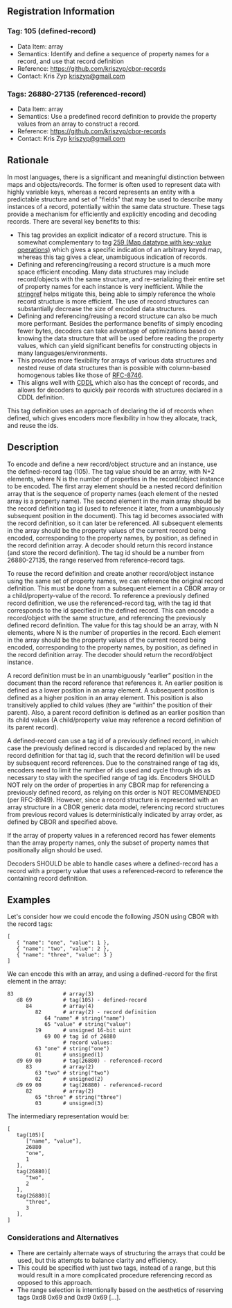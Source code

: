 ## Registration Information

### Tag: 105 (defined-record)
* Data Item: array
* Semantics: Identify and define a sequence of property names for a record, and use that record definition
* Reference: https://github.com/kriszyp/cbor-records
* Contact: Kris Zyp <kriszyp@gmail.com>

### Tags: 26880-27135 (referenced-record)
* Data Item: array
* Semantics: Use a predefined record definition to provide the property values from an array to construct a record.
* Reference: https://github.com/kriszyp/cbor-records
* Contact: Kris Zyp <kriszyp@gmail.com>

## Rationale

In most languages, there is a significant and meaningful distinction between maps and objects/records. The former is often used to represent data with highly variable keys, whereas a record represents an entity with a predictable structure and set of "fields" that may be used to describe many instances of a record, potentially within the same data structure. These tags provide a mechanism for efficiently and explicitly encoding and decoding records. There are several key benefits to this:
* This tag provides an explicit indicator of a record structure. This is somewhat complementary to tag [259 (Map datatype with key-value operations)](https://github.com/shanewholloway/js-cbor-codec/blob/master/docs/CBOR-259-spec--explicit-maps.md) which gives a specific indication of an arbitrary keyed map, whereas this tag gives a clear, unambiguous indication of records.
* Defining and referencing/reusing a record structure is a much more space efficient encoding. Many data structures may include record/objects with the same structure, and re-serializing their entire set of property names for each instance is very inefficient. While the [stringref](http://cbor.schmorp.de/stringref) helps mitigate this, being able to simply reference the whole record structure is more efficient. The use of record structures can substantially decrease the size of encoded data structures.
* Defining and referencing/reusing a record structure can also be much more performant. Besides the performance benefits of simply encoding fewer bytes, decoders can take advantage of optimizations based on knowing the data structure that will be used before reading the property values, which can yield significant benefits for constructing objects in many languages/environments.
* This provides more flexibility for arrays of various data structures and nested reuse of data structures than is possible with column-based homogenous tables like those of [RFC-8746](https://tools.ietf.org/html/rfc8746).
* This aligns well with [CDDL](https://tools.ietf.org/html/rfc8610) which also has the concept of records, and allows for decoders to quickly pair records with structures declared in a CDDL definition.

This tag definition uses an approach of declaring the id of records when defined, which gives encoders more flexibility in how they allocate, track, and reuse the ids.

## Description

To encode and define a new record/object structure and an instance, use the defined-record tag (105). The tag value should be an array, with N+2 elements, where N is the number of properties in the record/object instance to be encoded. The first array element should be a nested record definition array that is the sequence of property names (each element of the nested array is a property name). The second element in the main array should be the record definition tag id (used to reference it later, from a unambiguously subsequent position in the document). This tag id becomes associated with the record definition, so it can later be referenced. All subsequent elements in the array should be the property values of the current record being encoded, corresponding to the property names, by position, as defined in the record definition array. A decoder should return this record instance (and store the record definition). The tag id should be a number from 26880-27135, the range reserved from reference-record tags.

To reuse the record definition and create another record/object instance using the same set of property names, we can reference the original record definition. This must be done from a subsequent element in a CBOR array or a child/property-value of the record. To reference a previously defined record definition, we use the referenced-record tag, with the tag id that corresponds to the id specified in the defined record. This can encode a record/object with the same structure, and referencing the previously defined record definition. The value for this tag should be an array, with N elements, where N is the number of properties in the record. Each element in the array should be the property values of the current record being encoded, corresponding to the property names, by position, as defined in the record definition array. The decoder should return the record/object instance.

A record definition must be in an unambiguously “earlier” position in the document than the record reference that references it. An earlier position is defined as a lower position in an array element. A subsequent position is defined as a higher position in an array element. This position is also transitively applied to child values (they are “within” the position of their parent). Also, a parent record definition is defined as an earlier position than its child values (A child/property value may reference a record definition of its parent record).

A defined-record can use a tag id of a previously defined record, in which case the previously defined record is discarded and replaced by the new record definition for that tag id, such that the record definition will be used by subsequent record references. Due to the constrained range of tag ids, encoders need to limit the number of ids used and cycle through ids as necessary to stay with the specified range of tag ids. Encoders SHOULD NOT rely on the order of properties in any CBOR map for referencing a previously defined record, as relying on this order is NOT RECOMMENDED (per RFC-8949). However, since a record structure is represented with an array structure in a CBOR generic data model, referencing record structures from previous record values is deterministically indicated by array order, as defined by CBOR and specified above.

If the array of property values in a referenced record has fewer elements than the array property names, only the subset of property names that positionally align should be used.

Decoders SHOULD be able to handle cases where a defined-record has a record with a property value that uses a referenced-record to reference the containing record definition.

## Examples

Let's consider how we could encode the following JSON using CBOR with the record tags:
```
[
   { "name": "one", "value": 1 },
   { "name": "two", "value": 2 },
   { "name": "three", "value": 3 }
]
```
We can encode this with an array, and using a defined-record for the first element in the array:
```
83                # array(3)
   d8 69          # tag(105) - defined-record
      84          # array(4)
         82       # array(2) - record definition
            64 "name" # string("name")
            65 "value" # string("value")
         19       # unsigned 16-bit uint
            69 00 # tag id of 26880
                  # record values:
         63 "one" # string("one")
         01       # unsigned(1)
   d9 69 00       # tag(26880) - referenced-record
      83          # array(2)
         63 "two" # string("two")
         02       # unsigned(2)
   d9 69 00       # tag(26880) - referenced-record
      82          # array(2)
         65 "three" # string("three")
         03       # unsigned(3)
```
The intermediary representation would be:
```
[
   tag(105)[
      ["name", "value"],
      26880
      "one",
      1
   ],
   tag(26880)[
      "two",
      2
   ],
   tag(26880)[
      "three",
      3
   ],
]
```
### Considerations and Alternatives

* There are certainly alternate ways of structuring the arrays that could be used, but this attempts to balance clarity and efficiency.
* This could be specified with just two tags, instead of a range, but this would result in a more complicated procedure referencing record as opposed to this approach.
* The range selection is intentionally based on the aesthetics of reserving tags 0xd8 0x69 and 0xd9 0x69 [...].

